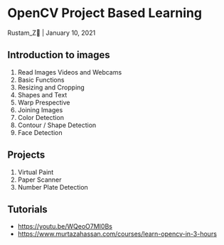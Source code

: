 # OpenCV Project Based Learning
Rustam_Z🚀 | January 10, 2021

## Introduction to images
1. Read Images Videos and Webcams
2. Basic Functions
3. Resizing and Cropping
4. Shapes and Text
5. Warp Prespective
6. Joining Images 
7. Color Detection
8. Contour / Shape Detection
9. Face Detection

## Projects
1. Virtual Paint
2. Paper Scanner
3. Number Plate Detection

## Tutorials
- https://youtu.be/WQeoO7MI0Bs
- https://www.murtazahassan.com/courses/learn-opencv-in-3-hours